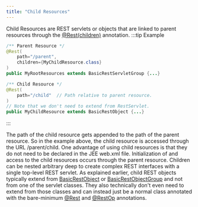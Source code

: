 ```yaml
---
title: "Child Resources"
---
```


Child Resources are REST servlets or objects that are linked to parent resources through the [@Rest(children)](../apidocs/org/apache/juneau/rest/annotation/Rest.html#children()) annotation.
:::tip Example


```java
/** Parent Resource */
@Rest(
    path="/parent",
    children={MyChildResource.class}
)
public MyRootResources extends BasicRestServletGroup {...}
```

```java
/** Child Resource */
@Rest(
    path="/child"  // Path relative to parent resource.
)
// Note that we don't need to extend from RestServlet.
public MyChildResource extends BasicRestObject {...}
```
:::


The path of the child resource gets appended to the path of the parent resource.
So in the example above, the child resource is accessed through the URL /parent/child.
One advantage of using child resources is that they do not need to be declared in the JEE web.xml file.
Initialization of and access to the child resources occurs through the parent resource.
Children can be nested arbitrary deep to create complex REST interfaces with a single top-level REST servlet.
As explained earlier, child REST objects typically extend from [BasicRestObject](../apidocs/org/apache/juneau/rest/servlet/BasicRestObject.html) or [BasicRestObjectGroup](../apidocs/org/apache/juneau/rest/servlet/BasicRestObjectGroup.html) and not from one of the servlet classes.
They also technically don't even need to extend from those classes and can instead just be a normal class annotated with the bare-minimum [@Rest](../apidocs/org/apache/juneau/rest/annotation/Rest.html) and [@RestOp](../apidocs/org/apache/juneau/rest/annotation/RestOp.html) annotations.

